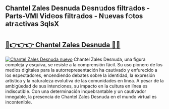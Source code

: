 ## Chantel Zales Desnuda D𝚎sn𝚞dos filtr𝚊dos - Parts-VMI Vid𝚎os filtr𝚊dos - N𝚞evas f𝚘tos atr𝚊ctivas 3qIsX

# <h2><a href="http://mb61yzw.tromn.icu/?c=Chantel+Zales+Desnuda">🔗👉👉👉 Chantel Zales Desnuda 🔗🔗</a></h2>

[![Chantel Zales Desnuda nuevo](https://i.imgur.com/pEAQMta.gif)](http://mb61yzw.tromn.icu/?c=Chantel+Zales+Desnuda)
Chantel Zales Desnuda, una figura compleja y esquiva, se resiste a la comprensión fácil. Su uso pionero de los medios digitales para la autorrepresentación ha cautivado y enfurecido a los espectadores, encendiendo debates sobre la identidad, la expresión artística y la naturaleza evolutiva de las comunidades en línea. A pesar de la ambigüedad de sus intenciones, su impacto en la cultura en línea es indiscutible. Con una determinación inquebrantable y un cautivador innegable, la presencia de Chantel Zales Desnuda en el mundo virtual es incontenible.
